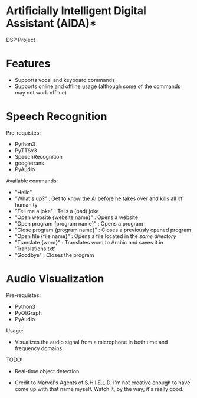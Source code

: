 # Artificially Intelligent Digital Assistant (AIDA)*
DSP Project

# Features
  - Supports vocal and keyboard commands
  - Supports online and offline usage (although some of the commands may not work offline)

# Speech Recognition
Pre-requistes:
  - Python3
  - PyTTSx3
  - SpeechRecognition
  - googletrans
  - PyAudio
  
Available commands:
  - "Hello"
  - "What's up?" : Get to know the AI before he takes over and kills all of humanity
  - "Tell me a joke" : Tells a (bad) joke
  - "Open website {website name}" : Opens a website
  - "Open program {program name}" : Opens a program
  - "Close program {program name}" : Closes a previously opened program
  - "Open file {file name}" : Opens a file located in the *same directory*
  - "Translate {word}" : Translates word to Arabic and saves it in 'Translations.txt'
  - "Goodbye" : Closes the program

# Audio Visualization
Pre-requistes:
  - Python3
  - PyQtGraph
  - PyAudio
  
Usage:
  - Visualizes the audio signal from a microphone in both time and frequency domains

TODO:
  - Real-time object detection 


* Credit to Marvel's Agents of S.H.I.E.L.D. I'm not creative enough to have come up with that name myself. Watch it, by the way; it's really good.